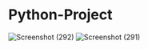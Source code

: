 # Python-Project
![Screenshot (292)](https://github.com/celestinekubuafor/Python-Project/assets/150568679/dfe62e57-b2d6-4239-bd75-cf8555d7b777)
![Screenshot (291)](https://github.com/celestinekubuafor/Python-Project/assets/150568679/7b84ee02-1ba4-4e5a-984f-f3da2371ed50)
